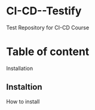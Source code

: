 # CI-CD--Testify
Test Repository for CI-CD Course

# Table of content

Installation

## Instaltion

How to install

